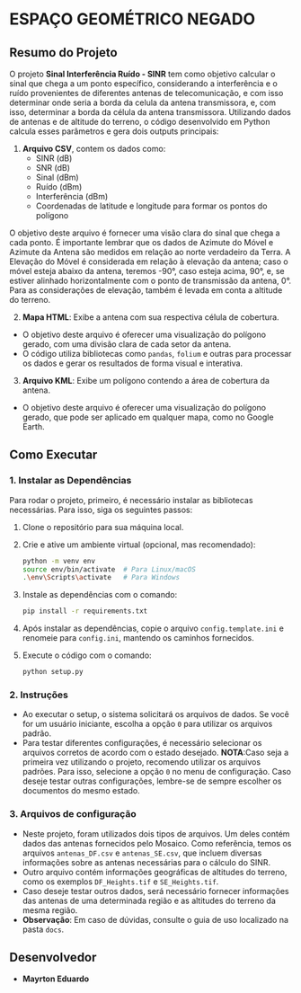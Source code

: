# ESPAÇO GEOMÉTRICO NEGADO

## Resumo do Projeto
O projeto **Sinal Interferência Ruído - SINR** tem como objetivo calcular o sinal que chega a um ponto específico, considerando a interferência e o ruído provenientes de diferentes antenas de telecomunicação, e com isso determinar onde seria a borda da celula da antena transmissora, e, com isso, determinar a borda da célula da antena transmissora. Utilizando dados de antenas e de altitude do terreno, o código desenvolvido em Python calcula esses parâmetros e gera dois outputs principais:
1. **Arquivo CSV**, contem os dados como:
    * SINR (dB)
    * SNR (dB)
    * Sinal (dBm)
    * Ruído (dBm)
    * Interferência (dBm)
    * Coordenadas de latitude e longitude para formar os pontos do polígono  

O objetivo deste arquivo é fornecer uma visão clara do sinal que chega a cada ponto. É importante lembrar que os dados de Azimute do Móvel e Azimute da Antena são medidos em relação ao norte verdadeiro da Terra. A Elevação do Móvel é considerada em relação à elevação da antena; caso o móvel esteja abaixo da antena, teremos -90°, caso esteja acima, 90°, e, se estiver alinhado horizontalmente com o ponto de transmissão da antena, 0°. Para as considerações de elevação, também é levada em conta a altitude do terreno.  

2. **Mapa HTML**: Exibe a antena com sua respectiva célula de cobertura.
* O objetivo deste arquivo é oferecer uma visualização do polígono gerado, com uma divisão clara de cada setor da antena.
* O código utiliza bibliotecas como `pandas`, `folium` e outras para processar os dados e gerar os resultados de forma visual e interativa.

3. **Arquivo KML**: Exibe um polígono contendo a área de cobertura da antena.
* O objetivo deste arquivo é oferecer uma visualização do polígono gerado, que pode ser aplicado em qualquer mapa, como no Google Earth.

## Como Executar
### 1. Instalar as Dependências
Para rodar o projeto, primeiro, é necessário instalar as bibliotecas necessárias. Para isso, siga os seguintes passos:
1. Clone o repositório para sua máquina local.
2. Crie e ative um ambiente virtual (opcional, mas recomendado):
    ```bash
    python -m venv env
    source env/bin/activate  # Para Linux/macOS
    .\env\Scripts\activate   # Para Windows
    ```
3. Instale as dependências com o comando:
    ```bash
    pip install -r requirements.txt
    ```
4. Após instalar as dependências, copie o arquivo `config.template.ini` e renomeie para `config.ini`, mantendo os caminhos fornecidos.

5. Execute o código com o comando:
    ```bash
    python setup.py
    ```
### 2. Instruções
- Ao executar o setup, o sistema solicitará os arquivos de dados. Se você for um usuário iniciante, escolha a opção `0` para utilizar os arquivos padrão.
- Para testar diferentes configurações, é necessário selecionar os arquivos corretos de acordo com o estado desejado.
**NOTA**:Caso seja a primeira vez utilizando o projeto, recomendo utilizar os arquivos padrões. Para isso, selecione a opção `0` no menu de configuração. Caso deseje testar outras configurações, lembre-se de sempre escolher os documentos do mesmo estado.
### 3. Arquivos de configuração
- Neste projeto, foram utilizados dois tipos de arquivos. Um deles contém dados das antenas fornecidos pelo Mosaico. Como referência, temos os arquivos `antenas_DF.csv` e `antenas_SE.csv`, que incluem diversas informações sobre as antenas necessárias para o cálculo do SINR.
- Outro arquivo contém informações geográficas de altitudes do terreno, como os exemplos `DF_Heights.tif` e `SE_Heights.tif`.
- Caso deseje testar outros dados, será necessário fornecer informações das antenas de uma determinada região e as altitudes do terreno da mesma região.
- **Observação**: Em caso de dúvidas, consulte o guia de uso localizado na pasta `docs`.
## Desenvolvedor
- **Mayrton Eduardo**